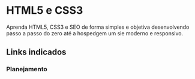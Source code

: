 # HTML5 e CSS3
Aprenda HTML5, CSS3 e SEO de forma simples e objetiva desenvolvendo passo a passo do zero até a hospedgem um sie moderno e responsivo.
## Links indicados
### Planejamento

